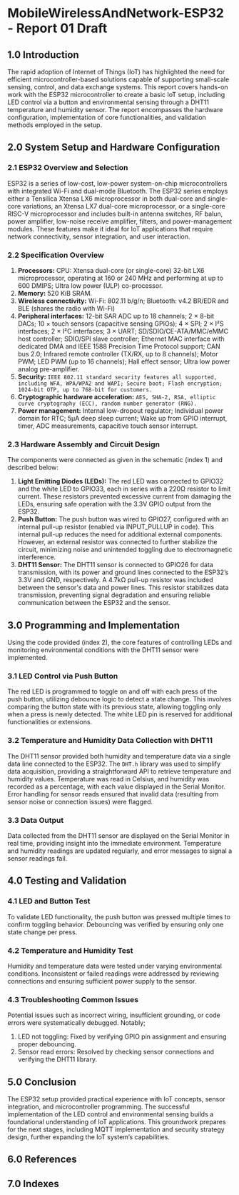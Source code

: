 # MobileWirelessAndNetwork-ESP32 - Report 01 Draft
## 1.0 Introduction
The rapid adoption of Internet of Things (IoT) has highlighted the need for efficient microcontroller-based solutions capable of supporting small-scale sensing, control, and data exchange systems. This report covers hands-on work with the ESP32 microcontroller to create a basic IoT setup, including LED control via a button and environmental sensing through a DHT11 temperature and humidity sensor. The report encompasses the hardware configuration, implementation of core functionalities, and validation methods employed in the setup.

## 2.0 System Setup and Hardware Configuration

### 2.1 ESP32 Overview and Selection
ESP32 is a series of low-cost, low-power system-on-chip microcontrollers with integrated Wi-Fi and dual-mode Bluetooth. The ESP32 series employs either a Tensilica Xtensa LX6 microprocessor in both dual-core and single-core variations, an Xtensa LX7 dual-core microprocessor, or a single-core RISC-V microprocessor and includes built-in antenna switches, RF balun, power amplifier, low-noise receive amplifier, filters, and power-management modules. These features make it ideal for IoT applications that require network connectivity, sensor integration, and user interaction.

### 2.2 Specification Overview
1. **Processors:** CPU: Xtensa dual-core (or single-core) 32-bit LX6 microprocessor, operating at 160 or 240 MHz and performing at up to 600 DMIPS; Ultra low power (ULP) co-processor.
2. **Memory:** 520 KiB SRAM.
3. **Wireless connectivity:** Wi-Fi: 802.11 b/g/n; Bluetooth: v4.2 BR/EDR and BLE (shares the radio with Wi-Fi)
4. **Peripheral interfaces:** 12-bit SAR ADC up to 18 channels; 2 × 8-bit DACs; 10 × touch sensors (capacitive sensing GPIOs); 4 × SPI; 2 × I²S interfaces; 2 × I²C interfaces; 3 × UART; SD/SDIO/CE-ATA/MMC/eMMC host controller; SDIO/SPI slave controller; Ethernet MAC interface with dedicated DMA and IEEE 1588 Precision Time Protocol support; CAN bus 2.0; Infrared remote controller (TX/RX, up to 8 channels); Motor PWM; LED PWM (up to 16 channels); Hall effect sensor; Ultra low power analog pre-amplifier.
5. **Security:** `IEEE 802.11 standard security features all supported, including WFA, WPA/WPA2 and WAPI; Secure boot; Flash encryption; 1024-bit OTP, up to 768-bit for customers.`
6. **Cryptographic hardware acceleration:** `AES, SHA-2, RSA, elliptic curve cryptography (ECC), random number generator (RNG).`
7. **Power management:** Internal low-dropout regulator; Individual power domain for RTC; 5μA deep sleep current; Wake up from GPIO interrupt, timer, ADC measurements, capacitive touch sensor interrupt.

### 2.3 Hardware Assembly and Circuit Design
The components were connected as given in the schematic (index 1) and described below:
1. **Light Emitting Diodes (LEDs):** The red LED was connected to GPIO32 and the white LED to GPIO33, each in series with a 220Ω resistor to limit current. These resistors prevented excessive current from damaging the LEDs, ensuring safe operation with the 3.3V GPIO output from the ESP32.
2. **Push Button:** The push button was wired to GPIO27, configured with an internal pull-up resistor (enabled via INPUT_PULLUP in code). This internal pull-up reduces the need for additional external components. However, an external resistor was connected to further stabilize the circuit, minimizing noise and unintended toggling due to electromagnetic interference.
3. **DHT11 Sensor:** The DHT11 sensor is connected to GPIO26 for data transmission, with its power and ground lines connected to the ESP32’s 3.3V and GND, respectively. A 4.7kΩ pull-up resistor was included between the sensor's data and power lines. This resistor stabilizes data transmission, preventing signal degradation and ensuring reliable communication between the ESP32 and the sensor.

## 3.0 Programming and Implementation
Using the code provided (index 2), the core features of controlling LEDs and monitoring environmental conditions with the DHT11 sensor were implemented.

### 3.1 LED Control via Push Button
The red LED is programmed to toggle on and off with each press of the push button, utilizing debounce logic to detect a state change. This involves comparing the button state with its previous state, allowing toggling only when a press is newly detected. The white LED pin is reserved for additional functionalities or extensions.

### 3.2 Temperature and Humidity Data Collection with DHT11
The DHT11 sensor provided both humidity and temperature data via a single data line connected to the ESP32. The `DHT.h` library was used to simplify data acquisition, providing a straightforward API to retrieve temperature and humidity values. Temperature was read in Celsius, and humidity was recorded as a percentage, with each value displayed in the Serial Monitor. Error handling for sensor reads ensured that invalid data (resulting from sensor noise or connection issues) were flagged.

### 3.3 Data Output
Data collected from the DHT11 sensor are displayed on the Serial Monitor in real time, providing insight into the immediate environment. Temperature and humidity readings are updated regularly, and error messages to signal a sensor readings fail.

## 4.0 Testing and Validation

### 4.1 LED and Button Test
To validate LED functionality, the push button was pressed multiple times to confirm toggling behavior. Debouncing was verified by ensuring only one state change per press.

### 4.2 Temperature and Humidity Test
Humidity and temperature data were tested under varying environmental conditions. Inconsistent or failed readings were addressed by reviewing connections and ensuring sufficient power supply to the sensor.

### 4.3 Troubleshooting Common Issues
Potential issues such as incorrect wiring, insufficient grounding, or code errors were systematically debugged. Notably;
1. LED not toggling: Fixed by verifying GPIO pin assignment and ensuring proper debouncing.
2. Sensor read errors: Resolved by checking sensor connections and verifying the DHT11 library.

## 5.0 Conclusion
The ESP32 setup provided practical experience with IoT concepts, sensor integration, and microcontroller programming. The successful implementation of the LED control and environmental sensing builds a foundational understanding of IoT applications. This groundwork prepares for the next stages, including MQTT implementation and security strategy design, further expanding the IoT system’s capabilities.

## 6.0 References

## 7.0 Indexes

